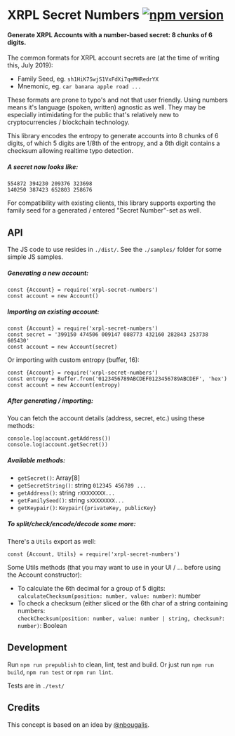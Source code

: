 # XRPL Secret Numbers [![npm version](https://badge.fury.io/js/xrpl-secret-numbers.svg)](https://www.npmjs.com/xrpl-secret-numbers)

#### Generate XRPL Accounts with a number-based secret: 8 chunks of 6 digits.

The common formats for XRPL account secrets are (at the time of writing this, July 2019):

- Family Seed, eg. `sh1HiK7SwjS1VxFdXi7qeMHRedrYX`
- Mnemonic, eg. `car banana apple road ...`

These formats are prone to typo's and not that user friendly. Using numbers means it's language (spoken, written) agnostic as well. They may be especially intimidating for the public that's relatively new to cryptocurrencies / blockchain technology.

This library encodes the entropy to generate accounts into 8 chunks of 6 digits, of which 5 digits are 1/8th of the entropy, and a 6th digit contains a checksum allowing realtime typo detection.

##### A secret now looks like:

```
554872 394230 209376 323698
140250 387423 652803 258676
```

For compatibility with existing clients, this library supports exporting the family seed for a generated / entered "Secret Number"-set as well.

## API

The JS code to use resides in `./dist/`. See the `./samples/` folder for some simple JS samples.

##### Generating a new account:

```
const {Account} = require('xrpl-secret-numbers')
const account = new Account()
```

##### Importing an existing account:

```
const {Account} = require('xrpl-secret-numbers')
const secret = '399150 474506 009147 088773 432160 282843 253738 605430'
const account = new Account(secret)
```

Or importing with custom entropy (buffer, 16):

```
const {Account} = require('xrpl-secret-numbers')
const entropy = Buffer.from('0123456789ABCDEF0123456789ABCDEF', 'hex')
const account = new Account(entropy)
```

##### After generating / importing:

You can fetch the account details (address, secret, etc.) using these methods:

```
console.log(account.getAddress())
console.log(account.getSecret())
```

##### Available methods:

- `getSecret()`: Array<string>[8]
- `getSecretString()`: string `012345 456789 ...`
- `getAddress()`: string `rXXXXXXXX...`
- `getFamilySeed()`: string `sXXXXXXXX...`
- `getKeypair()`: `Keypair({privateKey, publicKey}`

##### To split/check/encode/decode some more:

There's a `Utils` export as well:

```
const {Account, Utils} = require('xrpl-secret-numbers')
```

Some Utils methods (that you may want to use in your UI / ... before using the Account constructor):

 - To calculate the 6th decimal for a group of 5 digits:  
   `calculateChecksum(position: number, value: number)`: number
 - To check a checksum (either sliced or the 6th char of a string containing numbers:  
   `checkChecksum(position: number, value: number | string, checksum?: number)`: Boolean

## Development

Run `npm run prepublish` to clean, lint, test and build. Or just run `npm run build`, `npm run test` or `npm run lint`. 

Tests are in `./test/`

## Credits

This concept is based on an idea by [@nbougalis](https://github.com/nbougalis).